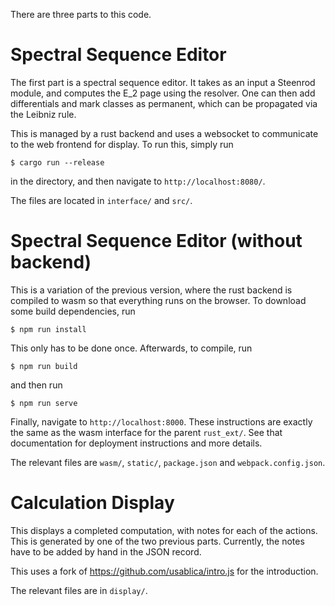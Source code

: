 There are three parts to this code.

# Spectral Sequence Editor
The first part is a spectral sequence editor. It takes as an input a Steenrod
module, and computes the E_2 page using the resolver. One can then add
differentials and mark classes as permanent, which can be propagated via the
Leibniz rule.

This is managed by a rust backend and uses a websocket to communicate to the
web frontend for display. To run this, simply run
```
$ cargo run --release
```
in the directory, and then navigate to `http://localhost:8080/`.

The files are located in `interface/` and `src/`.

# Spectral Sequence Editor (without backend)
This is a variation of the previous version, where the rust backend is compiled
to wasm so that everything runs on the browser. To download some build dependencies, run
```
$ npm run install
```
This only has to be done once. Afterwards, to compile, run
```
$ npm run build
```
and then run
```
$ npm run serve
```
Finally, navigate to `http://localhost:8000`. These instructions are exactly
the same as the wasm interface for the parent `rust_ext/`. See that
documentation for deployment instructions and more details.

The relevant files are `wasm/`, `static/`, `package.json` and
`webpack.config.json`.

# Calculation Display
This displays a completed computation, with notes for each of the actions. This
is generated by one of the two previous parts. Currently, the notes have to be
added by hand in the JSON record.

This uses a fork of https://github.com/usablica/intro.js for the introduction.

The relevant files are in `display/`.
